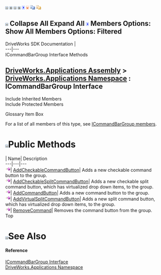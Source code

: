 ![](dotnetimages/collapse.gif) ![](dotnetimages/expand.gif) ![](dotnetimages/collapse.gif) ![](dotnetimages/expand.gif) ![](dotnetimages/drpdown.gif) ![](dotnetimages/drpdown_orange.gif) ![](dotnetimages/copycode.gif) ![](dotnetimages/copycodeHighlight.gif)

![](dotnetimages/collapse.gif) Collapse All Expand All ![](dotnetimages/drpdown.gif) Members Options: Show All  Members Options: Filtered   
---  
DriveWorks SDK Documentation  |   
---|---  
ICommandBarGroup Interface Methods   
  
[DriveWorks.Applications Assembly](topic13.md) > [DriveWorks.Applications Namespace](topic16.md) : ICommandBarGroup Interface  
---  
  
Include Inherited Members    
Include Protected Members    


Glossary Item Box

For a list of all members of this type, see [ICommandBarGroup members](topic100.md).

# ![](dotnetimages/collapse.gif)Public Methods

| Name| Description  
---|---|---  
![ Method](dotnetimages/Method.gif)| [AddCheckableCommandButton](topic104.md)| Adds a new checkable command button to the group.   
![ Method](dotnetimages/Method.gif)| [AddCheckableSplitCommandButton](topic105.md)| Adds a new checkable split command button, which has virtualized drop down items, to the group.   
![ Method](dotnetimages/Method.gif)| [AddCommandButton](topic106.md)| Adds a new command button to the group.   
![ Method](dotnetimages/Method.gif)| [AddVirtualSplitCommandButton](topic107.md)| Adds a new split command button, which has virtualized drop down items, to the group.   
![ Method](dotnetimages/Method.gif)| [RemoveCommand](topic108.md)| Removes the command button from the group.   
Top

# ![](dotnetimages/collapse.gif)See Also

#### Reference

[ICommandBarGroup Interface](topic99.md)   
[DriveWorks.Applications Namespace](topic16.md)


